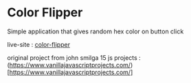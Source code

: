 # Color Flipper

Simple application that gives random hex color on button click

live-site : [color-flipper](https://pratik280.github.io/color-flipper/)

original project from john smilga 15 js projects : (https://www.vanillajavascriptprojects.com/)[https://www.vanillajavascriptprojects.com/]
